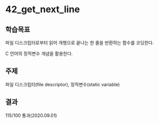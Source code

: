 # 42_get_next_line

## 학습목표
파일 디스크립터로부터 읽어 개행으로 끝나는 한 줄을 반환하는 함수를 코딩한다.

C 언어의 정적변수 개념을 활용한다.

## 주제
파일 디스크립터(file descriptor), 정적변수(static variable)

## 결과
115/100 통과(2020.09.01)
